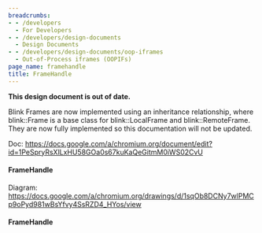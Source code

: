 ```yaml
---
breadcrumbs:
- - /developers
  - For Developers
- - /developers/design-documents
  - Design Documents
- - /developers/design-documents/oop-iframes
  - Out-of-Process iframes (OOPIFs)
page_name: framehandle
title: FrameHandle
---
```


**This design document is out of date.**

Blink Frames are now implemented using an inheritance relationship, where
blink::Frame is a base class for blink::LocalFrame and blink::RemoteFrame. They
are now fully implemented so this documentation will not be updated.

Doc:
<https://docs.google.com/a/chromium.org/document/edit?id=1PeSpryRsXlLxHU58GOa0s67kuKaQeGitmM0iWS02CvU>

#### FrameHandle

Diagram:
https://docs.google.com/a/chromium.org/drawings/d/1sqOb8DCNy7wlPMCp9oPyd981wBsYfvy4SsRZD4_HYos/view

#### FrameHandle